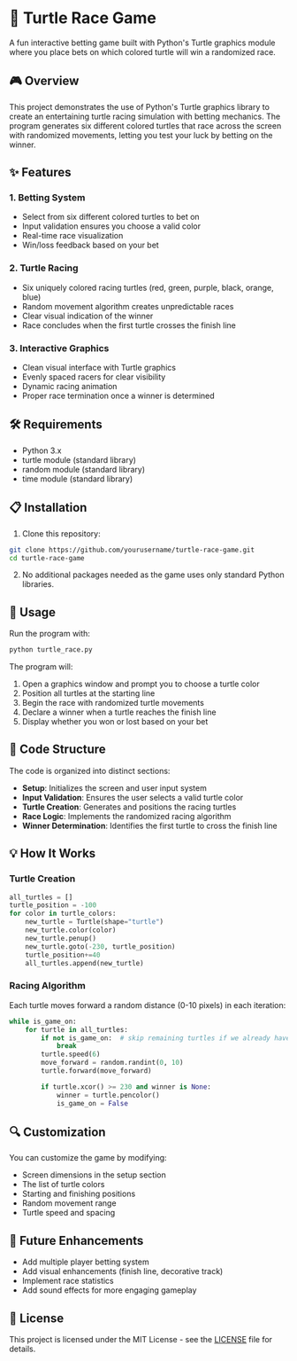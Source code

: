 # 🐢 Turtle Race Game

A fun interactive betting game built with Python's Turtle graphics module where you place bets on which colored turtle will win a randomized race.

## 🎮 Overview

This project demonstrates the use of Python's Turtle graphics library to create an entertaining turtle racing simulation with betting mechanics. The program generates six different colored turtles that race across the screen with randomized movements, letting you test your luck by betting on the winner.

## ✨ Features

### 1. Betting System
- Select from six different colored turtles to bet on
- Input validation ensures you choose a valid color
- Real-time race visualization
- Win/loss feedback based on your bet

### 2. Turtle Racing
- Six uniquely colored racing turtles (red, green, purple, black, orange, blue)
- Random movement algorithm creates unpredictable races
- Clear visual indication of the winner
- Race concludes when the first turtle crosses the finish line

### 3. Interactive Graphics
- Clean visual interface with Turtle graphics
- Evenly spaced racers for clear visibility
- Dynamic racing animation
- Proper race termination once a winner is determined

## 🛠️ Requirements

- Python 3.x
- turtle module (standard library)
- random module (standard library)
- time module (standard library)

## 📋 Installation

1. Clone this repository:
```bash
git clone https://github.com/yourusername/turtle-race-game.git
cd turtle-race-game
```

2. No additional packages needed as the game uses only standard Python libraries.

## 🚀 Usage

Run the program with:
```bash
python turtle_race.py
```

The program will:
1. Open a graphics window and prompt you to choose a turtle color
2. Position all turtles at the starting line
3. Begin the race with randomized turtle movements
4. Declare a winner when a turtle reaches the finish line
5. Display whether you won or lost based on your bet

## 🧩 Code Structure

The code is organized into distinct sections:
- **Setup**: Initializes the screen and user input system
- **Input Validation**: Ensures the user selects a valid turtle color
- **Turtle Creation**: Generates and positions the racing turtles
- **Race Logic**: Implements the randomized racing algorithm
- **Winner Determination**: Identifies the first turtle to cross the finish line

## 💡 How It Works

### Turtle Creation
```python
all_turtles = []
turtle_position = -100
for color in turtle_colors:
    new_turtle = Turtle(shape="turtle")
    new_turtle.color(color)
    new_turtle.penup()
    new_turtle.goto(-230, turtle_position)
    turtle_position+=40
    all_turtles.append(new_turtle)
```

### Racing Algorithm
Each turtle moves forward a random distance (0-10 pixels) in each iteration:
```python
while is_game_on:
    for turtle in all_turtles:
        if not is_game_on:  # skip remaining turtles if we already have a winner
            break
        turtle.speed(6)
        move_forward = random.randint(0, 10)
        turtle.forward(move_forward)

        if turtle.xcor() >= 230 and winner is None:
            winner = turtle.pencolor()
            is_game_on = False
```

## 🔍 Customization

You can customize the game by modifying:
- Screen dimensions in the setup section
- The list of turtle colors
- Starting and finishing positions
- Random movement range
- Turtle speed and spacing

## 📝 Future Enhancements

- Add multiple player betting system
- Add visual enhancements (finish line, decorative track)
- Implement race statistics
- Add sound effects for more engaging gameplay

## 📄 License

This project is licensed under the MIT License - see the [LICENSE](LICENSE) file for details.
